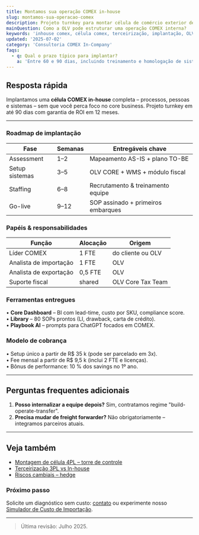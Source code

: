 ```yaml
---
title: Montamos sua operação COMEX in-house
slug: montamos-sua-operacao-comex
description: Projeto turnkey para montar célula de comércio exterior dentro da sua empresa, com processos, sistemas e equipe.
mainQuestion: Como a OLV pode estruturar uma operação COMEX interna?
keywords: 'inhouse comex, célula comex, terceirização, implantação, OLV Core'
updated: '2025-07-02'
category: 'Consultoria COMEX In-Company'
faqs:
  - q: Qual o prazo típico para implantar?
    a: 'Entre 60 e 90 dias, incluindo treinamento e homologação de sistemas.'
---
```


## Resposta rápida

Implantamos uma **célula COMEX in-house** completa – processos, pessoas e sistemas – sem que você perca foco no core business. Projeto turnkey em até 90 dias com garantia de ROI em 12 meses.

---

### Roadmap de implantação

| Fase           | Semanas | Entregáveis chave                  |
| -------------- | ------- | ---------------------------------- |
| Assessment     | 1–2     | Mapeamento AS-IS + plano TO-BE     |
| Setup sistemas | 3–5     | OLV CORE + WMS + módulo fiscal     |
| Staffing       | 6–8     | Recrutamento & treinamento equipe  |
| Go-live        | 9–12    | SOP assinado + primeiros embarques |

### Papéis & responsabilidades

| Função                 | Alocação | Origem            |
| ---------------------- | -------- | ----------------- |
| Líder COMEX            | 1 FTE    | do cliente ou OLV |
| Analista de importação | 1 FTE    | OLV               |
| Analista de exportação | 0,5 FTE  | OLV               |
| Suporte fiscal         | shared   | OLV Core Tax Team |

### Ferramentas entregues

• **Core Dashboard** – BI com lead-time, custo por SKU, compliance score.  
• **Library** – 80 SOPs prontos (LI, drawback, carta de crédito).  
• **Playbook AI** – prompts para ChatGPT focados em COMEX.

### Modelo de cobrança

• Setup único a partir de R$ 35 k (pode ser parcelado em 3x).  
• Fee mensal a partir de R$ 9,5 k (inclui 2 FTE e licenças).  
• Bônus de performance: 10 % dos savings no 1º ano.

---

## Perguntas frequentes adicionais

1. **Posso internalizar a equipe depois?** Sim, contratamos regime "build-operate-transfer".
2. **Precisa mudar de freight forwarder?** Não obrigatoriamente – integramos parceiros atuais.

---

## Veja também

- [Montagem de célula 4PL – torre de controle](/answers/suporte-total-no-comex)
- [Terceirização 3PL vs In-house](/answers/logistica-3pl-para-exportacao)
- [Riscos cambiais – hedge](/answers/risco-cambial-hedge)

### Próximo passo

Solicite um diagnóstico sem custo: [contato](https://olvinternacional.com.br/contato) ou experimente nosso [Simulador de Custo de Importação](/simuladores/importacao).

---

> Última revisão: Julho 2025.
